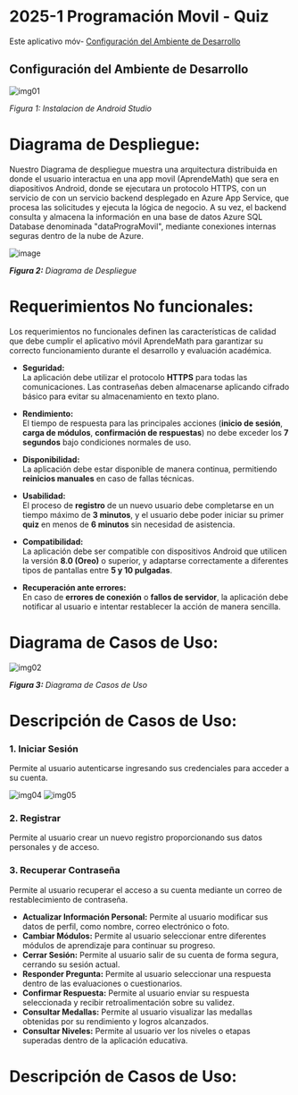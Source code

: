 # 2025-1 Programación Movil - Quiz
Este aplicativo móv- [Configuración del Ambiente de Desarrollo](#configuración-del-ambiente-de-desarrollo)
## Configuración del Ambiente de Desarrollo
![img01](imgs/android.jpg)

*Figura 1: Instalacion de Android Studio*



# Diagrama de Despliegue:

Nuestro Diagrama de despliegue muestra una arquitectura distribuida en donde el usuario interactua en una app movil (AprendeMath) que sera en diapositivos Android, donde se ejecutara un protocolo HTTPS, con un servicio de  con un servicio backend desplegado en Azure App Service, que procesa las solicitudes y ejecuta la lógica de negocio. A su vez, el backend consulta y almacena la información en una base de datos Azure SQL Database denominada "dataPrograMovil", mediante conexiones internas seguras dentro de la nube de Azure. 

![image](https://github.com/user-attachments/assets/8acf84a6-6032-4636-b2a1-5cffc47dfe4c)


*<b>Figura 2:</b> Diagrama de Despliegue*



# Requerimientos No funcionales:
Los requerimientos no funcionales definen las características de calidad que debe cumplir el aplicativo móvil AprendeMath para garantizar su correcto funcionamiento durante el desarrollo y evaluación académica.

- **Seguridad:**  
  La aplicación debe utilizar el protocolo **HTTPS** para todas las comunicaciones. Las contraseñas deben almacenarse aplicando cifrado básico para evitar su almacenamiento en texto plano.

- **Rendimiento:**  
  El tiempo de respuesta para las principales acciones (**inicio de sesión**, **carga de módulos**, **confirmación de respuestas**) no debe exceder los **7 segundos** bajo condiciones normales de uso.

- **Disponibilidad:**  
  La aplicación debe estar disponible de manera continua, permitiendo **reinicios manuales** en caso de fallas técnicas.

- **Usabilidad:**  
  El proceso de **registro** de un nuevo usuario debe completarse en un tiempo máximo de **3 minutos**, y el usuario debe poder iniciar su primer **quiz** en menos de **6 minutos** sin necesidad de asistencia.

- **Compatibilidad:**  
  La aplicación debe ser compatible con dispositivos Android que utilicen la versión **8.0 (Oreo)** o superior, y adaptarse correctamente a diferentes tipos de pantallas entre **5 y 10 pulgadas**.

- **Recuperación ante errores:**  
  En caso de **errores de conexión** o **fallos de servidor**, la aplicación debe notificar al usuario e intentar restablecer la acción de manera sencilla.



# Diagrama de Casos de Uso:

![img02](imgs/Diagrama%20de%20Casos%20de%20Uso.jpg)

*<b>Figura 3:</b> Diagrama de Casos de Uso*
# Descripción de Casos de Uso:
### 1. **Iniciar Sesión**
Permite al usuario autenticarse ingresando sus credenciales para acceder a su cuenta.
&nbsp;

![img04](imgs/inicial.jpeg)
![img05](imgs/login.jpeg)
### 2. **Registrar**
Permite al usuario crear un nuevo registro proporcionando sus datos personales y de acceso.
### 3. **Recuperar Contraseña**
Permite al usuario recuperar el acceso a su cuenta mediante un correo de restablecimiento de contraseña.
- **Actualizar Información Personal:** Permite al usuario modificar sus datos de perfil, como nombre, correo electrónico o foto.
- **Cambiar Módulos:** Permite al usuario seleccionar entre diferentes módulos de aprendizaje para continuar su progreso.
- **Cerrar Sesión:** Permite al usuario salir de su cuenta de forma segura, cerrando su sesión actual.
- **Responder Pregunta:** Permite al usuario seleccionar una respuesta dentro de las evaluaciones o cuestionarios.
- **Confirmar Respuesta:** Permite al usuario enviar su respuesta seleccionada y recibir retroalimentación sobre su validez.
- **Consultar Medallas:** Permite al usuario visualizar las medallas obtenidas por su rendimiento y logros alcanzados.
- **Consultar Niveles:** Permite al usuario ver los niveles o etapas superadas dentro de la aplicación educativa.

# Descripción de Casos de Uso:
